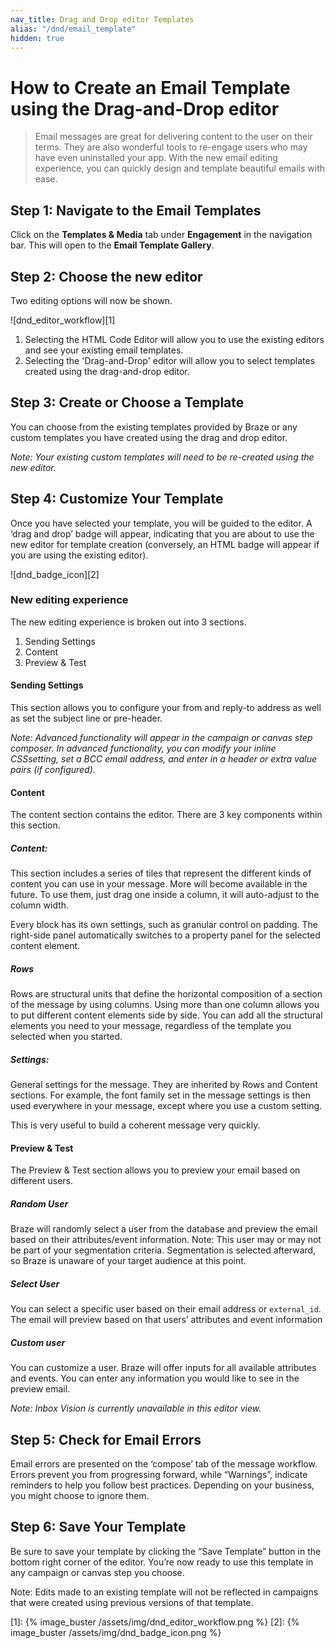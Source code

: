 ```yaml
---
nav_title: Drag and Drop editor Templates
alias: "/dnd/email_template"
hidden: true
---
```


# How to Create an Email Template using the Drag-and-Drop editor

> Email messages are great for delivering content to the user on their terms. They are also wonderful tools to re-engage users who may have even uninstalled your app. With the new email editing experience, you can quickly design and template beautiful emails with ease.


## Step 1: Navigate to the Email Templates
Click on the __Templates & Media__ tab under __Engagement__ in the navigation bar. This will open to the __Email Template Gallery__.

## Step 2: Choose the new editor
Two editing options will now be shown.  

![dnd_editor_workflow][1]

1. Selecting the HTML Code Editor will allow you to use the existing editors and see your existing email templates.
2. Selecting the 'Drag-and-Drop' editor will allow you to select templates created using the drag-and-drop editor.

## Step 3: Create or Choose a Template

You can choose from the existing templates provided by Braze or any custom templates you have created using the drag and drop editor.

_Note: Your existing custom templates will need to be re-created using the new editor._

## Step 4: Customize Your Template

Once you have selected your template, you will be guided to the editor.  A ‘drag and drop’ badge will appear, indicating that you are about to use the new editor for template creation (conversely, an HTML badge will appear if you are using the existing editor).

![dnd_badge_icon][2]

### New editing experience
The new editing experience is broken out into 3 sections.
1. Sending Settings
2. Content
3. Preview & Test

#### Sending Settings
This section allows you to configure your from and reply-to address as well as set the subject line or pre-header. 

_Note: Advanced functionality will appear in the campaign or canvas step composer.  In advanced functionality, you can modify your inline CSSsetting, set a BCC email address, and enter in a header or extra value pairs (if configured)._

#### Content
The content section contains the editor.  There are 3 key components within this section.

##### Content: 
This section includes a series of tiles that represent the different kinds of content you can use in your message. More will become available in the future.  To use them, just drag one inside a column, it will auto-adjust to the column width.

Every block has its own settings, such as granular control on padding. The right-side panel automatically switches to a property panel for the selected content element.

##### Rows
Rows are structural units that define the horizontal composition of a section of the message by using columns.  Using more than one column allows you to put different content elements side by side.  You can add all the structural elements you need to your message, regardless of the template you selected when you started.


##### Settings: 
General settings for the message.  They are inherited by Rows and Content sections. 
For example, the font family set in the message settings is then used everywhere in your message, except where you use a custom setting.


This is very useful to build a coherent message very quickly.


#### Preview & Test

The Preview & Test section allows you to preview your email based on different users.

##### Random User
Braze will randomly select a user from the database and preview the email based on their attributes/event information.
Note: This user may or may not be part of your segmentation criteria.  Segmentation is selected afterward, so Braze is unaware of your target audience at this point.

##### Select User
You can select a specific user based on their email address or `external_id`.  The email will preview based on that users’ attributes and event information

##### Custom user
You can customize a user.  Braze will offer inputs for all available attributes and events.  You can enter any information you would like to see in the preview email.

_Note: Inbox Vision is currently unavailable in this editor view._


## Step 5: Check for Email Errors
Email errors are presented on the ‘compose’ tab of the message workflow.  Errors prevent you from progressing forward, while “Warnings”, indicate reminders to help you follow best practices.  Depending on your business, you might choose to ignore them.


## Step 6: Save Your Template
Be sure to save your template by clicking the “Save Template” button in the bottom right corner of the editor. You’re now ready to use this template in any campaign or canvas step you choose.

Note: Edits made to an existing template will not be reflected in campaigns that were created using previous versions of that template.



[1]: {% image_buster /assets/img/dnd_editor_workflow.png %}
[2]: {% image_buster /assets/img/dnd_badge_icon.png %}
